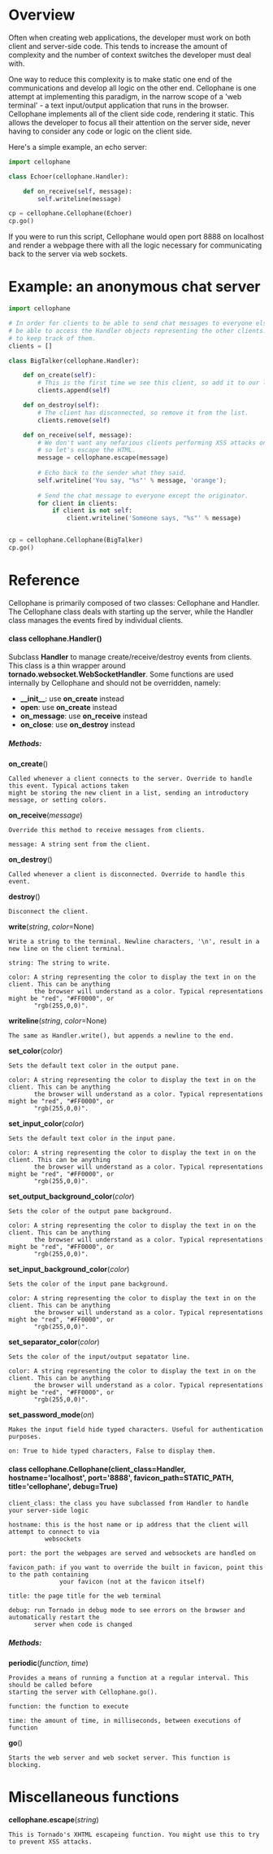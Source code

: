 Overview
========

Often when creating web applications, the developer must work on both client and server-side code. 
This tends to increase the amount of complexity and the number of context switches the developer must 
deal with.

One way to reduce this complexity is to make static one end of the communications and develop all 
logic on the other end. Cellophane is one attempt at implementing this paradigm, in the narrow scope 
of a 'web terminal' - a text input/output application that runs in the browser. Cellophane implements 
all of the client side code, rendering it static. This allows the developer to focus all their 
attention on the server side, never having to consider any code or logic on the client side.

Here's a simple example, an echo server:

```python
import cellophane

class Echoer(cellophane.Handler):

    def on_receive(self, message):
        self.writeline(message)

cp = cellophane.Cellophane(Echoer)
cp.go()
```

If you were to run this script, Cellophane would open port 8888 on localhost and render a webpage 
there with all the logic necessary for communicating back to the server via web sockets.


Example: an anonymous chat server
=================================

```python
import cellophane

# In order for clients to be able to send chat messages to everyone else, they need to 
# be able to access the Handler objects representing the other clients. We'll use a list
# to keep track of them.
clients = []

class BigTalker(cellophane.Handler):

    def on_create(self):
        # This is the first time we see this client, so add it to our list.
        clients.append(self)

    def on_destroy(self):
        # The client has disconnected, so remove it from the list.
        clients.remove(self)

    def on_receive(self, message):
        # We don't want any nefarious clients performing XSS attacks on anyone else,
        # so let's escape the HTML.
        message = cellophane.escape(message)
        
        # Echo back to the sender what they said.
        self.writeline('You say, "%s"' % message, 'orange');
        
        # Send the chat message to everyone except the originator.
        for client in clients:
            if client is not self:
                client.writeline('Someone says, "%s"' % message)


cp = cellophane.Cellophane(BigTalker)
cp.go()
```

Reference
=========

Cellophane is primarily composed of two classes: Cellophane and Handler. The Cellophane class deals 
with starting up the server, while the Handler class manages the events fired by individual clients. 


#### class cellophane.Handler()

Subclass **Handler** to manage create/receive/destroy events from clients. This class is a thin wrapper 
around **tornado.websocket.WebSocketHandler**. Some functions are used internally by Cellophane and 
should not be overridden, namely:

- **\_\_init\_\_**: use **on_create** instead
- **open**: use **on_create** instead
- **on_message**: use **on_receive** instead
- **on_close**: use **on_destroy** instead

##### Methods:

**on_create**()

    Called whenever a client connects to the server. Override to handle this event. Typical actions taken 
    might be storing the new client in a list, sending an introductory message, or setting colors.

**on_receive**(*message*)

    Override this method to receive messages from clients.
    
    message: A string sent from the client.

**on_destroy**()

    Called whenever a client is disconnected. Override to handle this event.

**destroy**()

    Disconnect the client.

**write**(*string*, *color*=None)

    Write a string to the terminal. Newline characters, '\n', result in a new line on the client terminal.
    
    string: The string to write.
    
    color: A string representing the color to display the text in on the client. This can be anything 
           the browser will understand as a color. Typical representations might be "red", "#FF0000", or 
           "rgb(255,0,0)".

**writeline**(*string*, *color*=None)

    The same as Handler.write(), but appends a newline to the end.

**set_color**(*color*)

    Sets the default text color in the output pane.

    color: A string representing the color to display the text in on the client. This can be anything 
           the browser will understand as a color. Typical representations might be "red", "#FF0000", or 
           "rgb(255,0,0)".

**set_input_color**(*color*)

    Sets the default text color in the input pane.

    color: A string representing the color to display the text in on the client. This can be anything 
           the browser will understand as a color. Typical representations might be "red", "#FF0000", or 
           "rgb(255,0,0)".

**set_output_background_color**(*color*)

    Sets the color of the output pane background.

    color: A string representing the color to display the text in on the client. This can be anything 
           the browser will understand as a color. Typical representations might be "red", "#FF0000", or 
           "rgb(255,0,0)".

**set_input_background_color**(*color*)

    Sets the color of the input pane background.

    color: A string representing the color to display the text in on the client. This can be anything 
           the browser will understand as a color. Typical representations might be "red", "#FF0000", or 
           "rgb(255,0,0)".

**set_separator_color**(*color*)

    Sets the color of the input/output sepatator line. 

    color: A string representing the color to display the text in on the client. This can be anything 
           the browser will understand as a color. Typical representations might be "red", "#FF0000", or 
           "rgb(255,0,0)".

**set_password_mode**(*on*)

    Makes the input field hide typed characters. Useful for authentication purposes.
    
    on: True to hide typed characters, False to display them.
    

#### class cellophane.Cellophane(client_class=Handler, hostname='localhost', port='8888', favicon_path=STATIC_PATH, title='cellophane', debug=True)

    client_class: the class you have subclassed from Handler to handle your server-side logic
    
    hostname: this is the host name or ip address that the client will attempt to connect to via 
              websockets
    
    port: the port the webpages are served and websockets are handled on
    
    favicon_path: if you want to override the built in favicon, point this to the path containing 
                  your favicon (not at the favicon itself)
    
    title: the page title for the web terminal
    
    debug: run Tornado in debug mode to see errors on the browser and automatically restart the 
           server when code is changed        
    
##### Methods:

**periodic**(*function*, *time*)
    
    Provides a means of running a function at a regular interval. This should be called before 
    starting the server with Cellophane.go().
    
    function: the function to execute
    
    time: the amount of time, in milliseconds, between executions of function
        
**go**()
        
    Starts the web server and web socket server. This function is blocking.
        

Miscellaneous functions
=======================

**cellophane.escape**(*string*)

    This is Tornado's XHTML escapeing function. You might use this to try to prevent XSS attacks.


























